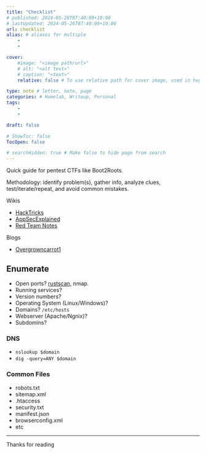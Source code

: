 ```yaml
---
title: "Checklist"
# published: 2024-05-26T07:40:09+10:00
# lastUpdated: 2024-05-26T07:40:09+10:00
url: checklist
alias: # aliases for multiple
    - 
    - 

cover:
    #image: "<image path/url>"
    # alt: "<alt text>"
    # caption: "<text>"
    relative: false # To use relative path for cover image, used in hugo Page-bundles 

type: note # letter, note, page
categories: # Homelab, Writeup, Personal
tags:
    - 
    - 

draft: false

# ShowToc: false
TocOpen: false

# searchHidden: true # Make false to hide page from search
---
```


Quick guide for pentest CTFs like Boot2Roots.

Methodology: identify problem(s), gather info, analyze clues, test/iterate/repeat, and avoid common mistakes.

Wikis
- [HackTricks](https://book.hacktricks.xyz/)
- [AppSecExplained](https://appsecexplained.gitbook.io/appsecexplained)
- [Red Team Notes](https://www.ired.team/)

Blogs
- [Overgrowncarrot1](https://overgrowncarrot1.medium.com)

## Enumerate
- Open ports? [rustscan](https://mrash.co/rustscan), nmap.
- Running services? 
- Version numbers?  
- Operating System (Linux/Windows)?
- Domains? `/etc/hosts`
- Webserver (Apache/Ngnix)?
- Subdomins?

### DNS
- `nslookup $domain`
- `dig -query=ANY $domain`

### Common Files
- robots.txt
- sitemap.xml
- .htaccess
- security.txt
- manifest.json
- browserconfig.xml
- etc



---

Thanks for reading
